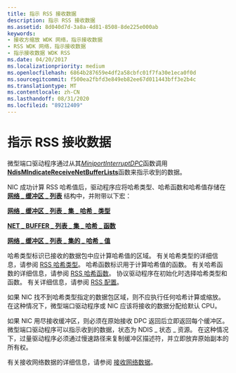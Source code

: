 ```yaml
---
title: 指示 RSS 接收数据
description: 指示 RSS 接收数据
ms.assetid: 8d040d7d-3a8a-4d81-8508-8de225e000ab
keywords:
- 接收方缩放 WDK 网络，指示接收数据
- RSS WDK 网络，指示接收数据
- 指示接收数据 WDK RSS
ms.date: 04/20/2017
ms.localizationpriority: medium
ms.openlocfilehash: 6864b287659e4df2a58cbfc01f7fa30e1eca0f0d
ms.sourcegitcommit: f500ea2fbfd3e849eb82ee67d011443bff3e2b4c
ms.translationtype: MT
ms.contentlocale: zh-CN
ms.lasthandoff: 08/31/2020
ms.locfileid: "89212409"
---
```

# <a name="indicating-rss-receive-data"></a>指示 RSS 接收数据





微型端口驱动程序通过从其[*MiniportInterruptDPC*](/windows-hardware/drivers/ddi/ndis/nc-ndis-miniport_interrupt_dpc)函数调用[**NdisMIndicateReceiveNetBufferLists**](/windows-hardware/drivers/ddi/ndis/nf-ndis-ndismindicatereceivenetbufferlists)函数来指示收到的数据。

NIC 成功计算 RSS 哈希值后，驱动程序应将哈希类型、哈希函数和哈希值存储在 [**网络 \_ 缓冲区 \_ 列表**](/windows-hardware/drivers/ddi/ndis/ns-ndis-_net_buffer_list) 结构中，并附带以下宏：

[**网络 \_ 缓冲区 \_ 列表 \_ 集 \_ 哈希 \_ 类型**](/windows-hardware/drivers/ddi/ndis/nf-ndis-net_buffer_list_set_hash_type)

[**NET \_ BUFFER \_ 列表 \_ 集 \_ 哈希 \_ 函数**](/windows-hardware/drivers/ddi/ndis/nf-ndis-net_buffer_list_set_hash_function)

[**网络 \_ 缓冲区 \_ 列表 \_ 集的 \_ 哈希 \_ 值**](/windows-hardware/drivers/ddi/ndis/nf-ndis-net_buffer_list_set_hash_value)

哈希类型标识已接收的数据包中应计算哈希值的区域。 有关哈希类型的详细信息，请参阅 [RSS 哈希类型](rss-hashing-types.md)。 哈希函数标识用于计算哈希值的函数。 有关哈希函数的详细信息，请参阅 [RSS 哈希函数](rss-hashing-functions.md)。 协议驱动程序在初始化时选择哈希类型和函数。 有关详细信息，请参阅 [RSS 配置](rss-configuration.md)。

如果 NIC 找不到哈希类型指定的数据包区域，则不应执行任何哈希计算或缩放。 在这种情况下，微型端口驱动程序或 NIC 应该将接收的数据分配给默认 CPU。

如果 NIC 用尽接收缓冲区，则必须在原始接收 DPC 返回后立即返回每个缓冲区。 微型端口驱动程序可以指示收到的数据，状态为 NDIS \_ 状态 \_ 资源。 在这种情况下，过量驱动程序必须通过慢速路径来复制缓冲区描述符，并立即放弃原始副本的所有权。

有关接收网络数据的详细信息，请参阅 [接收网络数据](receiving-network-data.md)。

 

